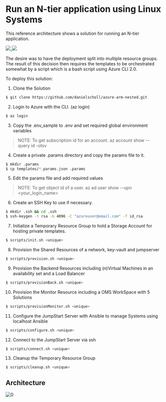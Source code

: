 # Run an N-tier application using Linux Systems

This reference architecture shows a solution for running an N-tier application.

<a href="https://portal.azure.com/#create/Microsoft.Template/uri/https%3A%2F%2Fraw.githubusercontent.com%2Fdanielscholl%2Fazure-arm-nested%2Fmaster%2Ftemplates%2FdeployAzure.json" target="_blank">
    <img src="http://azuredeploy.net/deploybutton.png"/>
</a>
<a href="http://armviz.io/#/?load=https%3A%2F%2Fraw.githubusercontent.com%2Fdanielscholl%2Fazure-arm-nested%2Fmaster%2Ftemplates%2FdeployAzure.json" target="_blank">
    <img src="http://armviz.io/visualizebutton.png"/>
</a>



The desire was to have the deployment split into multiple resource groups.  The result of this decision then requires
the templates to be orchestrated somewhat by a script which is a bash script using Azure CLI 2.0.

To deploy this solution:

1. Clone the Solution

```bash
$ git clone https://github.com/danielscholl/azure-arm-nested.git
```

2. Login to Azure with the CLI.  (az login)

```bash
$ az login
```

3. Copy the .env_sample to .env and set required global environment variables

>NOTE: To get subscription id for an account.  az account show --query id -otsv


4. Create a private .params directory and copy the params file to it.

```bash
$ mkdir .params
$ cp templates/*.params.json .params
```

5. Edit the params file and add required values

>NOTE: To get object id of a user.  az ad user show --upn <your_login_name>


6. Create an SSH Key to use if necessary.

```bash
$ mkdir .ssh && cd .ssh
$ ssh-keygen -t rsa -b 4096 -C "azureuser@email.com" -f id_rsa
```

7. Initialize a Temporary Resource Group to hold a Storage Account for hosting private templates. 

```bash
$ scripts/init.sh <unique>
```

8. Provision the Shared Resources of a network, key-vault and jumpserver

```bash
$ scripts/provision.sh <unique>
```

9. Provision the Backend Resources including (n)Virtual Machines in an availability set and a Load Balancer

```bash
$ scripts/provisionBack.sh <unique>
```

10. Provision the Monitor Resource including a OMS WorkSpace with 5 Solutions

```bash
$ scripts/provisionMonitor.sh <unique>
```

11. Configure the JumpStart Server with Ansible to manage Systems using localhost Ansible

```bash
$ scripts/configure.sh <unique>
```

12. Connect to the JumpStart Server via ssh

```bash
$ scripts/connect.sh <unique>
```

13. Cleanup the Temporary Resource Group

```bash
$ scripts/cleanup.sh <unique>
```

## Architecture

![[0]][0]

[0]: ./media/Architecture.png "Architecture Diagram"


